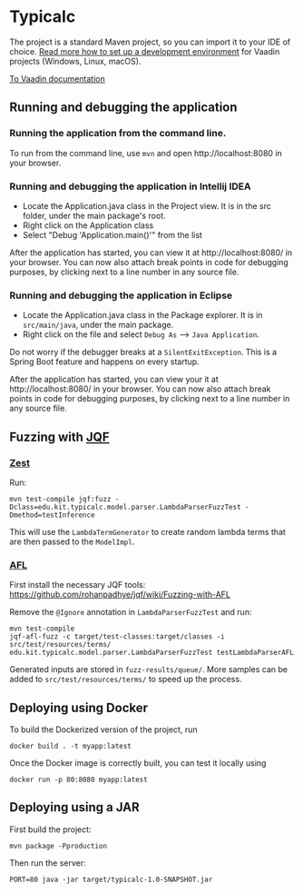 # Typicalc

The project is a standard Maven project, so you can import it to your IDE of choice.
[Read more how to set up a development environment](https://vaadin.com/docs/v18/flow/installing/installing-overview.html) for Vaadin projects (Windows, Linux, macOS).

[To Vaadin documentation](https://vaadin.com/docs-beta/latest/flow/overview/)

## Running and debugging the application

### Running the application from the command line.
To run from the command line, use `mvn` and open http://localhost:8080 in your browser.

### Running and debugging the application in Intellij IDEA
- Locate the Application.java class in the Project view. It is in the src folder, under the main package's root.
- Right click on the Application class
- Select "Debug 'Application.main()'" from the list

After the application has started, you can view it at http://localhost:8080/ in your browser.
You can now also attach break points in code for debugging purposes, by clicking next to a line number in any source file.

### Running and debugging the application in Eclipse
- Locate the Application.java class in the Package explorer. It is in `src/main/java`, under the main package.
- Right click on the file and select `Debug As` --> `Java Application`.

Do not worry if the debugger breaks at a `SilentExitException`. This is a Spring Boot feature and happens on every startup.

After the application has started, you can view your it at http://localhost:8080/ in your browser.
You can now also attach break points in code for debugging purposes, by clicking next to a line number in any source file.

## Fuzzing with [JQF](https://github.com/rohanpadhye/JQF)

### [Zest](https://github.com/rohanpadhye/JQF/wiki/Fuzzing-with-Zest)

Run:
```
mvn test-compile jqf:fuzz -Dclass=edu.kit.typicalc.model.parser.LambdaParserFuzzTest -Dmethod=testInference
```

This will use the `LambdaTermGenerator` to create random lambda terms that are then passed to the `ModelImpl`.

### [AFL](https://lcamtuf.coredump.cx/afl/)

First install the necessary JQF tools: https://github.com/rohanpadhye/jqf/wiki/Fuzzing-with-AFL

Remove the `@Ignore` annotation in `LambdaParserFuzzTest` and run:
```
mvn test-compile
jqf-afl-fuzz -c target/test-classes:target/classes -i src/test/resources/terms/ edu.kit.typicalc.model.parser.LambdaParserFuzzTest testLambdaParserAFL
```

Generated inputs are stored in `fuzz-results/queue/`.
More samples can be added to `src/test/resources/terms/` to speed up the process.

## Deploying using Docker

To build the Dockerized version of the project, run

```
docker build . -t myapp:latest
```

Once the Docker image is correctly built, you can test it locally using

```
docker run -p 80:8080 myapp:latest
```

## Deploying using a JAR

First build the project:
```
mvn package -Pproduction
```
Then run the server:
```
PORT=80 java -jar target/typicalc-1.0-SNAPSHOT.jar
```
